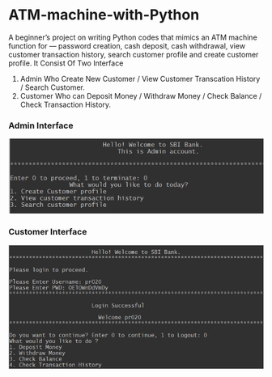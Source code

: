 # ATM-machine-with-Python
A beginner’s project on writing Python codes that mimics an ATM machine function for — password creation, cash deposit, cash withdrawal, view customer transaction history, search customer profile and create customer profile.
It Consist Of Two Interface 
  1. Admin Who Create New Customer / View Customer Transcation History / Search Customer.
  2. Customer Who can Deposit Money / Withdraw Money / Check Balance / Check Transaction History.

### Admin Interface
![img](img/1.PNG)
 
 ### Customer Interface
![img](img/2.PNG)
